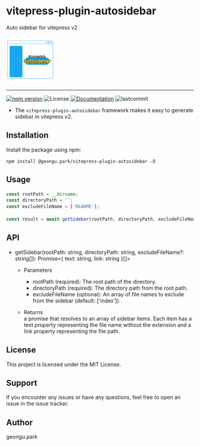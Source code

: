 # vitepress-plugin-autosidebar
Auto sidebar for vitepress v2

![logo_long](./logo.png)
***
[![npm version](https://badge.fury.io/js/my-awesome-package.svg)](https://badge.fury.io/js/my-awesome-package)
![License](https://camo.githubusercontent.com/890acbdcb87868b382af9a4b1fac507b9659d9bf/68747470733a2f2f696d672e736869656c64732e696f2f62616467652f6c6963656e73652d4d49542d626c75652e737667)
[![Documentation](https://img.shields.io/badge/ref-Documentation-blue)](https://github.com/geongupark/vitepress-plugin-autosidebar/blob/main/README.md)
![lastcommit](https://img.shields.io/github/last-commit/geongupark/vitepress-plugin-autosidebar)
* The `vitepress-plugin-autosidebar` framework makes it easy to generate sidebar in vitepress v2.

## Installation

Install the package using npm:

```shell
npm install @geongu.park/vitepress-plugin-autosidebar -D
```

## Usage

```ts
const rootPath = __dirname;
const directoryPath = '';
const excludeFileName = ['README'];

const result = await getSidebar(rootPath, directoryPath, excludeFileName);
```

## API
* getSidebar(rootPath: string, directoryPath: string, excludeFileName?: string[]): Promise<{ text: string, link: string }[]>
  * Parameters
    * rootPath (required): The root path of the directory.
    * directoryPath (required): The directory path from the root path.
    * excludeFileName (optional): An array of file names to exclude from the sidebar (default: ['index']).

  * Returns  
    a promise that resolves to an array of sidebar items. Each item has a text property representing the file name without the extension and a link property representing the file path.

## License
This project is licensed under the MIT License.

## Support
If you encounter any issues or have any questions, feel free to open an issue in the issue tracker.

## Author
geongu.park

